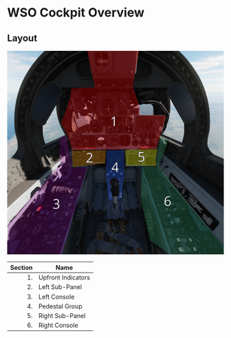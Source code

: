 # WSO Cockpit Overview

## Layout

![wso_pit_overview](../../img/wso_pit_overview.png)

| Section | Name               |
| ------: | ------------------ |
|      1. | Upfront Indicators |
|      2. | Left Sub-Panel     |
|      3. | Left Console       |
|      4. | Pedestal Group     |
|      5. | Right Sub-Panel    |
|      6. | Right Console      |
